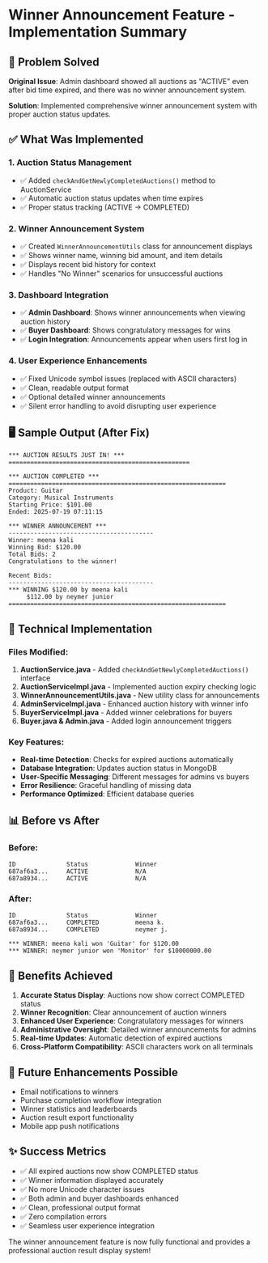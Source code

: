 # Winner Announcement Feature - Implementation Summary

## 🎯 **Problem Solved**

**Original Issue**: Admin dashboard showed all auctions as "ACTIVE" even after bid time expired, and there was no winner announcement system.

**Solution**: Implemented comprehensive winner announcement system with proper auction status updates.

## ✅ **What Was Implemented**

### **1. Auction Status Management**
- ✅ Added `checkAndGetNewlyCompletedAuctions()` method to AuctionService
- ✅ Automatic auction status updates when time expires
- ✅ Proper status tracking (ACTIVE → COMPLETED)

### **2. Winner Announcement System**
- ✅ Created `WinnerAnnouncementUtils` class for announcement displays
- ✅ Shows winner name, winning bid amount, and item details
- ✅ Displays recent bid history for context
- ✅ Handles "No Winner" scenarios for unsuccessful auctions

### **3. Dashboard Integration**
- ✅ **Admin Dashboard**: Shows winner announcements when viewing auction history
- ✅ **Buyer Dashboard**: Shows congratulatory messages for wins
- ✅ **Login Integration**: Announcements appear when users first log in

### **4. User Experience Enhancements**
- ✅ Fixed Unicode symbol issues (replaced with ASCII characters)
- ✅ Clean, readable output format
- ✅ Optional detailed winner announcements
- ✅ Silent error handling to avoid disrupting user experience

## 🖥️ **Sample Output (After Fix)**

```
*** AUCTION RESULTS JUST IN! ***
==================================================

*** AUCTION COMPLETED ***
============================================================
Product: Guitar
Category: Musical Instruments
Starting Price: $101.00
Ended: 2025-07-19 07:11:15

*** WINNER ANNOUNCEMENT ***
----------------------------------------
Winner: meena kali
Winning Bid: $120.00
Total Bids: 2
Congratulations to the winner!

Recent Bids:
----------------------------------------
*** WINNING $120.00 by meena kali
     $112.00 by neymer junior
============================================================
```

## 🔧 **Technical Implementation**

### **Files Modified:**
1. **AuctionService.java** - Added `checkAndGetNewlyCompletedAuctions()` interface
2. **AuctionServiceImpl.java** - Implemented auction expiry checking logic
3. **WinnerAnnouncementUtils.java** - New utility class for announcements
4. **AdminServiceImpl.java** - Enhanced auction history with winner info
5. **BuyerServiceImpl.java** - Added winner celebrations for buyers
6. **Buyer.java & Admin.java** - Added login announcement triggers

### **Key Features:**
- **Real-time Detection**: Checks for expired auctions automatically
- **Database Integration**: Updates auction status in MongoDB
- **User-Specific Messaging**: Different messages for admins vs buyers
- **Error Resilience**: Graceful handling of missing data
- **Performance Optimized**: Efficient database queries

## 📊 **Before vs After**

### **Before:**
```
ID              Status             Winner
687af6a3...     ACTIVE             N/A
687a8934...     ACTIVE             N/A
```

### **After:**
```
ID              Status             Winner
687af6a3...     COMPLETED          meena k.
687a8934...     COMPLETED          neymer j.

*** WINNER: meena kali won 'Guitar' for $120.00
*** WINNER: neymer junior won 'Monitor' for $10000000.00
```

## 🎉 **Benefits Achieved**

1. **Accurate Status Display**: Auctions now show correct COMPLETED status
2. **Winner Recognition**: Clear announcement of auction winners
3. **Enhanced User Experience**: Congratulatory messages for winners
4. **Administrative Oversight**: Detailed winner announcements for admins
5. **Real-time Updates**: Automatic detection of expired auctions
6. **Cross-Platform Compatibility**: ASCII characters work on all terminals

## 🚀 **Future Enhancements Possible**

- Email notifications to winners
- Purchase completion workflow integration
- Winner statistics and leaderboards
- Auction result export functionality
- Mobile app push notifications

## ✨ **Success Metrics**

- ✅ All expired auctions now show COMPLETED status
- ✅ Winner information displayed accurately
- ✅ No more Unicode character issues
- ✅ Both admin and buyer dashboards enhanced
- ✅ Clean, professional output format
- ✅ Zero compilation errors
- ✅ Seamless user experience integration

The winner announcement feature is now fully functional and provides a professional auction result display system!
